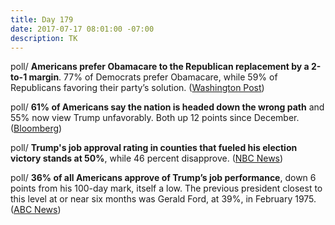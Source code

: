 ```yaml
---
title: Day 179
date: 2017-07-17 08:01:00 -07:00
description: TK
---
```


poll/ **Americans prefer Obamacare to the Republican replacement by a 2-to-1 margin**. 77% of Democrats prefer Obamacare, while 59% of Republicans favoring their party’s solution. ([Washington Post](https://www.washingtonpost.com/news/politics/wp/2017/07/16/by-a-2-to-1-margin-americans-prefer-obamacare-to-republican-replacements/))

poll/ **61% of Americans say the nation is headed down the wrong path** and 55% now view Trump unfavorably. Both up 12 points since December. ([Bloomberg](https://www.bloomberg.com/news/articles/2017-07-17/americans-feel-good-about-the-economy-not-so-good-about-trump-j57v0var))

poll/ **Trump's job approval rating in counties that fueled his election victory stands at 50%**, while 46 percent disapprove. ([NBC News](http://www.nbcnews.com/politics/first-read/trump-s-approval-stands-50-percent-counties-fueled-his-win-n783151))

poll/ **36% of all Americans approve of Trump’s job performance**, down 6 points from his 100-day mark, itself a low. The previous president closest to this level at or near six months was Gerald Ford, at 39%, in February 1975. ([ABC News](http://abcnews.go.com/Politics/months-record-low-trump-troubles-russia-health-care/story?id=48639490))